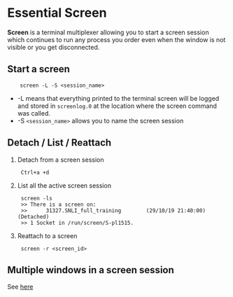 # Essential Screen
**Screen** is a terminal multiplexer allowing you to start a screen session which continues to run any process you order even when the window is not visible or you get disconnected.

## Start a screen
		screen -L -S <session_name>

- -L means that everything printed to the terminal screen will be logged and stored in `screenlog.0` at the location where the screen command was called.
- -S `<session_name>` allows you to name the screen session

## Detach / List / Reattach
1. Detach from a screen session

		Ctrl+a +d
2. List all the active screen session

		screen -ls
		>> There is a screen on:
        >> 		31327.SNLI_full_training        (29/10/19 21:40:00)     (Detached)
		>> 1 Socket in /run/screen/S-pl1515.
3. Reattach to a screen

		screen -r <screen_id>

## Multiple windows in a screen session

See [here](https://linuxize.com/post/how-to-use-linux-screen/#working-with-linux-screen-windows)